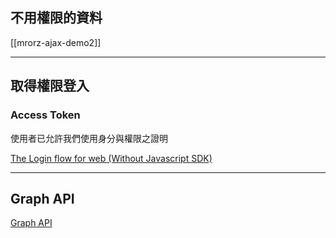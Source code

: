不用權限的資料
------------

[[mrorz-ajax-demo2]]

---

取得權限登入
----------

### Access Token
使用者已允許我們使用身分與權限之證明

[The Login flow for web (Without Javascript SDK)](https://developers.facebook.com/docs/facebook-login/login-flow-for-web-no-jssdk/)

---

Graph API
---------

[Graph API](https://developers.facebook.com/docs/reference/api/)